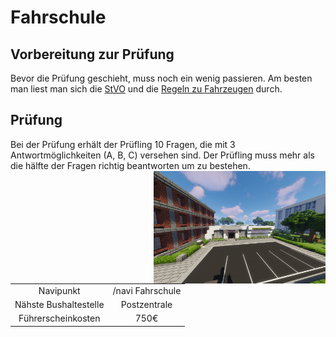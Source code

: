 # Fahrschule

## Vorbereitung zur Prüfung

Bevor die Prüfung geschieht, muss noch ein wenig passieren. Am besten man liest man sich die [StVO](https://germanrp.eu/forum/index.php?thread/9115-wichtig-stra%C3%9Fenverkehrsordnung-stvo/) und die [Regeln zu Fahrzeugen](https://germanrp.eu/forum/index.php?thread/456-regelung-fahrzeuge/) durch.

## Prüfung

Bei der Prüfung erhält der Prüfling 10 Fragen, die mit 3 Antwortmöglichkeiten (A, B, C) versehen sind. Der Prüfling muss mehr als die hälfte der Fragen richtig beantworten um zu bestehen.
<img align="right" width="275" eight="150" src="../../../assets/image/orte/Fahrschule.png"> 

|  |  |
| :-: | :-: |
| Navipunkt | /navi Fahrschule |
| Nähste Bushaltestelle | Postzentrale |
| Führerscheinkosten | 750€ |
